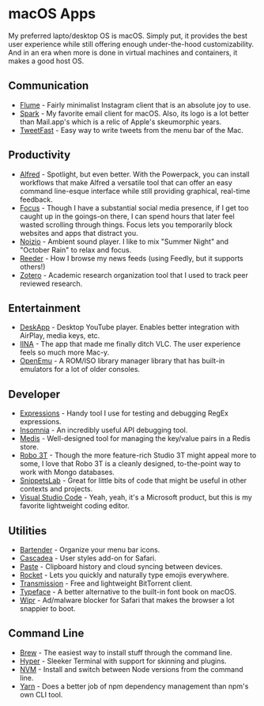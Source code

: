 # macOS Apps

My preferred lapto/desktop OS is macOS. Simply put, it provides the best user experience while still offering enough under-the-hood customizability. And in an era when more is done in virtual machines and containers, it makes a good host OS.

## Communication

* [Flume](https://flumeapp.com) - Fairly minimalist Instagram client that is an absolute joy to use.
* [Spark](https://sparkmailapp.com) - My favorite email client for macOS. Also, its logo is a lot better than Mail.app's which is a relic of Apple's skeumorphic years.
* [TweetFast](https://tweetfast.xyz) - Easy way to write tweets from the menu bar of the Mac.

## Productivity

* [Alfred](https://www.alfredapp.com) - Spotlight, but even better. With the Powerpack, you can install workflows that make Alfred a versatile tool that can offer an easy command line-esque interface while still providing graphical, real-time feedback.
* [Focus](https://heyfocus.com) - Though I have a substantial social media presence, if I get too caught up in the goings-on there, I can spend hours that later feel wasted scrolling through things. Focus lets you temporarily block websites and apps that distract you.
* [Noizio](http://noiz.io) - Ambient sound player. I like to mix "Summer Night" and "October Rain" to relax and focus.
* [Reeder](http://reederapp.com/mac/) - How I browse my news feeds (using Feedly, but it supports others!)
* [Zotero](https://www.zotero.org) - Academic research organization tool that I used to track peer reviewed research.

## Entertainment

* [DeskApp](https://itunes.apple.com/us/app/deskapp-for-youtube/id1180531112?mt=12) - Desktop YouTube player. Enables better integration with AirPlay, media keys, etc.
* [IINA](https://lhc70000.github.io/iina/) - The app that made me finally ditch VLC. The user experience feels so much more Mac-y.
* [OpenEmu](https://openemu.org) - A ROM/ISO library manager library that has built-in emulators for a lot of older consoles.

## Developer

* [Expressions](https://www.apptorium.com/expressions) - Handy tool I use for testing and debugging RegEx expressions.
* [Insomnia](https://insomnia.rest) - An incredibly useful API debugging tool.
* [Medis](http://getmedis.com) - Well-designed tool for managing the key/value pairs in a Redis store.
* [Robo 3T](https://robomongo.org) - Though the more feature-rich Studio 3T might appeal more to some, I love that Robo 3T is a cleanly designed, to-the-point way to work with Mongo databases.
* [SnippetsLab](https://snippetslab.org) - Great for little bits of code that might be useful in other contexts and projects.
* [Visual Studio Code](https://code.visualstudio.com) - Yeah, yeah, it's a Microsoft product, but this is my favorite lightweight coding editor.

## Utilities

* [Bartender](https://www.macbartender.com) - Organize your menu bar icons.
* [Cascadea](https://cascadea.app) - User styles add-on for Safari.
* [Paste](https://pasteapp.me) - Clipboard history and cloud syncing between devices.
* [Rocket](https://matthewpalmer.net/rocket/) - Lets you quickly and naturally type emojis everywhere.
* [Transmission](https://transmissionbt.com) - Free and lightweight BitTorrent client.
* [Typeface](https://typefaceapp.com) - A better alternative to the built-in font book on macOS.
* [Wipr](https://itunes.apple.com/us/app/wipr/id1320666476?mt=12) - Ad/malware blocker for Safari that makes the browser a lot snappier to boot.

## Command Line

* [Brew](https://brew.sh) - The easiest way to install stuff through the command line.
* [Hyper](https://hyper.is) - Sleeker Terminal with support for skinning and plugins.
* [NVM](https://github.com/creationix/nvm) - Install and switch between Node versions from the command line.
* [Yarn](https://yarnpkg.com/en/) - Does a better job of npm dependency management than npm's own CLI tool.